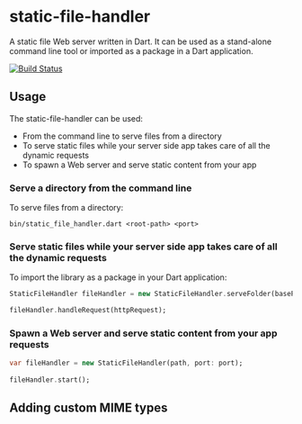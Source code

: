 # static-file-handler

A static file Web server written in Dart.
It can be used as a stand-alone command line tool or imported as a package in a Dart application.

[![Build Status](https://drone.io/github.com/DanieleSalatti/dart-static-file-handler/status.png)](https://drone.io/github.com/DanieleSalatti/dart-static-file-handler/latest)

## Usage

The static-file-handler can be used:

* From the command line to serve files from a directory
* To serve static files while your server side app takes care of all the dynamic requests
* To spawn a Web server and serve static content from your app

### Serve a directory from the command line

To serve files from a directory:

```shell
bin/static_file_handler.dart <root-path> <port>
```

### Serve static files while your server side app takes care of all the dynamic requests

To import the library as a package in your Dart application:

```dart
StaticFileHandler fileHandler = new StaticFileHandler.serveFolder(basePath);

fileHandler.handleRequest(httpRequest);
```

### Spawn a Web server and serve static content from your app requests

```dart
var fileHandler = new StaticFileHandler(path, port: port);
  
fileHandler.start();
```

## Adding custom MIME types